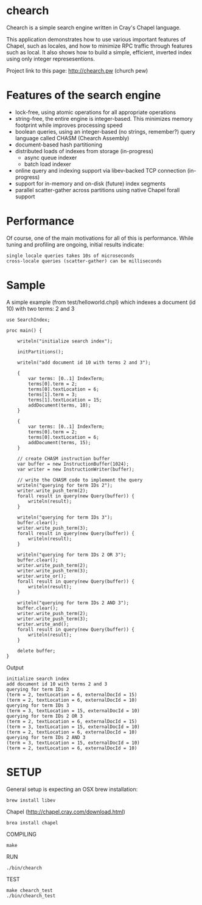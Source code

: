 # chearch

Chearch is a simple search engine written in Cray's Chapel language.

This application demonstrates how to use various important features of Chapel,
such as locales, and how to minimize RPC traffic through features such as local. 
It also shows how to build a simple, efficient, inverted index using only integer represesentions.

Project link to this page: http://chearch.pw (church pew)

Features of the search engine
=============================

* lock-free, using atomic operations for all appropriate operations
* string-free, the entire engine is integer-based.  This minimizes memory footprint while improves processing speed
* boolean queries, using an integer-based (no strings, remember?) query language called CHASM (Chearch Assembly)
* document-based hash partitioning
* distributed loads of indexes from storage (in-progress)
	* async queue indexer
	* batch load indexer
* online query and indexing support via libev-backed TCP connection (in-progress)
* support for in-memory and on-disk (future) index segments
* parallel scatter-gather across partitions using native Chapel forall support

Performance
===========

Of course, one of the main motivations for all of this is performance.  While tuning and profiling are ongoing, initial results indicate:

    single locale queries takes 10s of microseconds
    cross-locale queries (scatter-gather) can be milliseconds

Sample
============

A simple example (from test/helloworld.chpl) which indexes a document (id 10) with two terms: 2 and 3

    use SearchIndex;

    proc main() {

        writeln("initialize search index");

        initPartitions();

        writeln("add document id 10 with terms 2 and 3");

        {
            var terms: [0..1] IndexTerm;
            terms[0].term = 2;
            terms[0].textLocation = 6;
            terms[1].term = 3;
            terms[1].textLocation = 15;
            addDocument(terms, 10);
        }

        {
            var terms: [0..1] IndexTerm;
            terms[0].term = 2;
            terms[0].textLocation = 6;
            addDocument(terms, 15);
        }

        // create CHASM instruction buffer
        var buffer = new InstructionBuffer(1024);
        var writer = new InstructionWriter(buffer);

        // write the CHASM code to implement the query
        writeln("querying for term IDs 2");
        writer.write_push_term(2);
        forall result in query(new Query(buffer)) {
            writeln(result);
        }

        writeln("querying for term IDs 3");
        buffer.clear();
        writer.write_push_term(3);
        forall result in query(new Query(buffer)) {
            writeln(result);
        }

        writeln("querying for term IDs 2 OR 3");
        buffer.clear();
        writer.write_push_term(2);
        writer.write_push_term(3);
        writer.write_or();
        forall result in query(new Query(buffer)) {
            writeln(result);
        }

        writeln("querying for term IDs 2 AND 3");
        buffer.clear();
        writer.write_push_term(2);
        writer.write_push_term(3);
        writer.write_and();
        forall result in query(new Query(buffer)) {
            writeln(result);
        }

        delete buffer;
    }


Output

    initialize search index
    add document id 10 with terms 2 and 3
    querying for term IDs 2
    (term = 2, textLocation = 6, externalDocId = 15)
    (term = 2, textLocation = 6, externalDocId = 10)
    querying for term IDs 3
    (term = 3, textLocation = 15, externalDocId = 10)
    querying for term IDs 2 OR 3
    (term = 2, textLocation = 6, externalDocId = 15)
    (term = 3, textLocation = 15, externalDocId = 10)
    (term = 2, textLocation = 6, externalDocId = 10)
    querying for term IDs 2 AND 3
    (term = 3, textLocation = 15, externalDocId = 10)
    (term = 2, textLocation = 6, externalDocId = 10)

SETUP
=====

General setup is expecting an OSX brew installation:

    brew install libev
    
Chapel (http://chapel.cray.com/download.html)

	brea install chapel

COMPILING

    make

RUN

    ./bin/chearch

TEST

    make chearch_test
    ./bin/chearch_test
